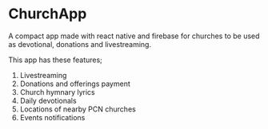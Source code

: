 # ChurchApp
A compact app made with react native and firebase for churches to be used as devotional, donations and livestreaming.

This app has these features;

1. Livestreaming
2. Donations and offerings payment
3. Church hymnary lyrics
4. Daily devotionals
5. Locations of nearby PCN churches
6. Events notifications
